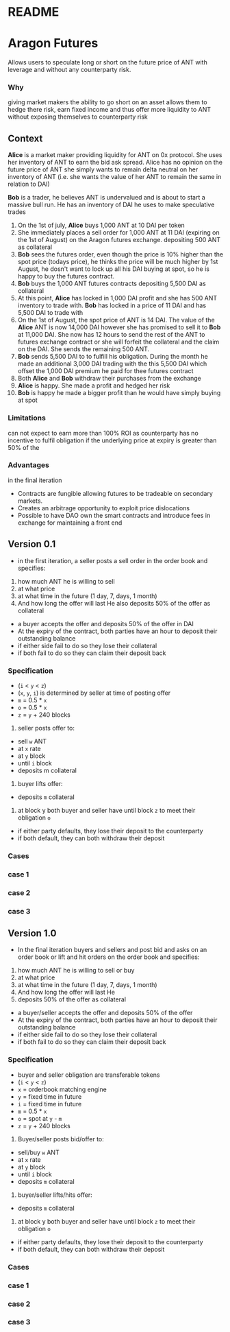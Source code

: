 # README

# Aragon Futures

Allows users to speculate long or short on the future price of ANT with leverage and without any counterparty risk.

### Why

giving market makers the ability to go short on an asset allows them to hedge there risk, earn fixed income and thus offer more liquidity to ANT without exposing themselves to counterparty risk

## Context

**Alice** is a market maker providing liquidity for ANT on 0x protocol. She uses her inventory of ANT to earn the bid ask spread. Alice has no opinion on the future price of ANT she simply wants to remain delta neutral on her inventory of ANT (i.e. she wants the value of her ANT to remain the same in relation to DAI)

**Bob** is a trader, he believes ANT is undervalued and is about to start a massive bull run. He has an inventory of DAI he uses to make speculative trades

1. On the 1st of july, **Alice** buys 1,000 ANT at 10 DAI per token
2. She immediately places a sell order for 1,000 ANT  at 11 DAI (expiring on the 1st of August) on the Aragon futures exchange. depositing 500 ANT as collateral
3. **Bob** sees the futures order, even though the price is 10% higher than the spot price (todays price), he thinks the price will be much higher by 1st August, he dosn't want to lock up all his DAI buying at spot, so he is happy to buy the futures contract. 
4. **Bob** buys the 1,000 ANT futures contracts depositing 5,500 DAI as collateral
5. At this point, **Alice** has locked in 1,000 DAI profit and she has 500 ANT inventory to trade with. **Bob** has locked in a price of 11 DAI and has 5,500 DAI to trade with
6. On the 1st of August, the spot price of ANT is 14 DAI. The value of the **Alice** ANT is now 14,000 DAI however she has promised to sell it to **Bob** at 11,000 DAI. She now has 12 hours to send the rest of the ANT to futures exchange contract or she will forfeit the collateral and the claim on the DAI. She sends the remaining 500 ANT.
7. **Bob** sends 5,500 DAI to to fulfill his obligation. During the month he made an additional 3,000 DAI trading with the this 5,500 DAI which offset the 1,000 DAI premium he paid for thee futures contract
8. Both **Alice** and **Bob** withdraw their purchases from the exchange
9. **Alice** is happy. She made a profit and hedged her risk 
10. **Bob** is happy he made a bigger profit than he would have simply buying at spot

### Limitations

can not expect to earn more than 100% ROI as counterparty has no incentive to fulfil obligation if the underlying price at expiry is greater than 50% of the

### Advantages

in the final iteration 

- Contracts are fungible allowing futures to be tradeable on secondary markets.
- Creates an arbitrage opportunity to exploit price dislocations
- Possible to have DAO own the smart contracts and introduce fees in exchange for maintaining a front end

## Version 0.1

- in the first iteration, a seller posts a sell order in the order book and specifies:
1. how much ANT he is willing to sell
2. at what price
3. at what time in the future (1 day, 7, days, 1 month)
4. And how long the offer will last He also deposits 50% of the offer as collateral
- a buyer accepts the offer and deposits 50% of the offer in DAI
- At the expiry of the contract, both parties have an hour to deposit their outstanding balance
- if either side fail to do so they lose their collateral
- if both fail to do so they can claim their deposit back

### Specification

- (`i` < `y` < `z`)
- (`x`, `y`, `i`) is determined by seller at time of posting offer
- `m` = 0.5 * `x`
- `o` = 0.5 * `x`
- `z` = `y` + 240 blocks
1. seller posts offer to:
- sell `w` ANT
- at `x` rate
- at `y` block
- until `i` block
- deposits m collateral
1. buyer lifts offer:
- deposits `m` collateral
1. at block y both buyer and seller have until block `z` to meet their obligation `o`
- if either party defaults, they lose their deposit to the counterparty
- if both default, they can both withdraw their deposit

### Cases

### case 1

### case 2

### case 3

## Version 1.0

- In the final iteration buyers and sellers and post bid and asks on an order book or lift and hit orders on the order book and specifies:
1. how much ANT he is willing to sell or buy
2. at what price
3. at what time in the future (1 day, 7, days, 1 month)
4. And how long the offer will last He
5. deposits 50% of the offer as collateral
- a buyer/seller accepts the offer and deposits 50% of the offer
- At the expiry of the contract, both parties have an hour to deposit their outstanding balance
- if either side fail to do so they lose their collateral
- if both fail to do so they can claim their deposit back

### Specification

- buyer and seller obligation are transferable tokens
- (`i` < `y` < `z`)
- `x` = orderbook matching engine
- `y` = fixed time in future
- `i` = fixed time in future
- `m` = 0.5 * `x`
- `o` = spot at `y` - `m`
- `z` = `y` + 240 blocks
1. Buyer/seller posts bid/offer to:
- sell/buy `w` ANT
- at `x` rate
- at `y` block
- until `i` block
- deposits `m` collateral
1. buyer/seller lifts/hits offer:
- deposits `m` collateral
1. at block y both buyer and seller have until block `z` to meet their obligation `o`
- if either party defaults, they lose their deposit to the counterparty
- if both default, they can both withdraw their deposit

### Cases

### case 1

### case 2

### case 3